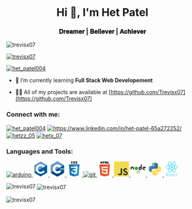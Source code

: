 <h1 align="center">Hi 👋, I'm Het Patel</h1>
<h3 align="center">𝐃𝐫𝐞𝐚𝐦𝐞𝐫 | 𝐁𝐞𝐥𝐢𝐞𝐯𝐞𝐫 | 𝐀𝐜𝐡𝐢𝐞𝐯𝐞𝐫</h3>

<p align="left"> <img src="https://komarev.com/ghpvc/?username=trevisx07&label=Profile%20views&color=0e75b6&style=flat" alt="trevisx07" /> </p>

<p align="left"> <a href="https://github.com/ryo-ma/github-profile-trophy"><img src="https://github-profile-trophy.vercel.app/?username=trevisx07" alt="trevisx07" /></a> </p>

<p align="left"> <a href="https://twitter.com/het_patel004" target="blank"><img src="https://img.shields.io/twitter/follow/het_patel004?logo=twitter&style=for-the-badge" alt="het_patel004" /></a> </p>

- 🌱 I’m currently learning **Full Stack Web Developement**

- 👨‍💻 All of my projects are available at [https://github.com/Trevisx07](https://github.com/Trevisx07)

<h3 align="left">Connect with me:</h3>
<p align="left">
<a href="https://twitter.com/het_patel004" target="blank"><img align="center" src="https://raw.githubusercontent.com/rahuldkjain/github-profile-readme-generator/master/src/images/icons/Social/twitter.svg" alt="het_patel004" height="30" width="40" /></a>
<a href="https://linkedin.com/in/https://www.linkedin.com/in/het-patel-65a272252/" target="blank"><img align="center" src="https://raw.githubusercontent.com/rahuldkjain/github-profile-readme-generator/master/src/images/icons/Social/linked-in-alt.svg" alt="https://www.linkedin.com/in/het-patel-65a272252/" height="30" width="40" /></a>
<a href="https://instagram.com/hetzz_05" target="blank"><img align="center" src="https://raw.githubusercontent.com/rahuldkjain/github-profile-readme-generator/master/src/images/icons/Social/instagram.svg" alt="hetzz_05" height="30" width="40" /></a>
<a href="https://codeforces.com/profile/hetx_07" target="blank"><img align="center" src="https://raw.githubusercontent.com/rahuldkjain/github-profile-readme-generator/master/src/images/icons/Social/codeforces.svg" alt="hetx_07" height="30" width="40" /></a>
</p>

<h3 align="left">Languages and Tools:</h3>
<p align="left"> <a href="https://www.arduino.cc/" target="_blank" rel="noreferrer"> <img src="https://cdn.worldvectorlogo.com/logos/arduino-1.svg" alt="arduino" width="40" height="40"/> </a> <a href="https://www.cprogramming.com/" target="_blank" rel="noreferrer"> <img src="https://raw.githubusercontent.com/devicons/devicon/master/icons/c/c-original.svg" alt="c" width="40" height="40"/> </a> <a href="https://www.w3schools.com/cpp/" target="_blank" rel="noreferrer"> <img src="https://raw.githubusercontent.com/devicons/devicon/master/icons/cplusplus/cplusplus-original.svg" alt="cplusplus" width="40" height="40"/> </a> <a href="https://www.w3schools.com/css/" target="_blank" rel="noreferrer"> <img src="https://raw.githubusercontent.com/devicons/devicon/master/icons/css3/css3-original-wordmark.svg" alt="css3" width="40" height="40"/> </a> <a href="https://git-scm.com/" target="_blank" rel="noreferrer"> <img src="https://www.vectorlogo.zone/logos/git-scm/git-scm-icon.svg" alt="git" width="40" height="40"/> </a> <a href="https://www.w3.org/html/" target="_blank" rel="noreferrer"> <img src="https://raw.githubusercontent.com/devicons/devicon/master/icons/html5/html5-original-wordmark.svg" alt="html5" width="40" height="40"/> </a> <a href="https://developer.mozilla.org/en-US/docs/Web/JavaScript" target="_blank" rel="noreferrer"> <img src="https://raw.githubusercontent.com/devicons/devicon/master/icons/javascript/javascript-original.svg" alt="javascript" width="40" height="40"/> </a> <a href="https://nodejs.org" target="_blank" rel="noreferrer"> <img src="https://raw.githubusercontent.com/devicons/devicon/master/icons/nodejs/nodejs-original-wordmark.svg" alt="nodejs" width="40" height="40"/> </a> <a href="https://www.python.org" target="_blank" rel="noreferrer"> <img src="https://raw.githubusercontent.com/devicons/devicon/master/icons/python/python-original.svg" alt="python" width="40" height="40"/> </a> <a href="https://reactjs.org/" target="_blank" rel="noreferrer"> <img src="https://raw.githubusercontent.com/devicons/devicon/master/icons/react/react-original-wordmark.svg" alt="react" width="40" height="40"/> </a> </p>

<p><img align="left" src="https://github-readme-stats.vercel.app/api/top-langs?username=trevisx07&show_icons=true&locale=en&layout=compact" alt="trevisx07" /></p>

<p>&nbsp;<img align="center" src="https://github-readme-stats.vercel.app/api?username=trevisx07&show_icons=true&locale=en" alt="trevisx07" /></p>

<p><img align="center" src="https://github-readme-streak-stats.herokuapp.com/?user=trevisx07&" alt="trevisx07" /></p>
